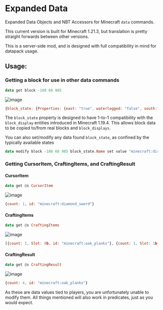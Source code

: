 # Expanded Data
Expanded Data Objects and NBT Accessors for Minecraft `data` commands.

This current version is built for Minecraft 1.21.3, but translation is pretty straight forwards between other versions.

This is a server-side mod, and is designed with full compatibility in mind for datapack usage.

## Usage:
### Getting a block for use in other data commands
```hs
data get block -188 68 985
```
![image](https://user-images.githubusercontent.com/11393734/221482680-96cd41a7-e530-416f-99d3-e2f71099343c.png)
```js
{block_state: {Properties: {east: "true", waterlogged: "false", south: "true", north: "false", west: "false"}, Name: "minecraft:white_stained_glass_pane"}, x: -188, y: 68, z: 985}
```
The `block_state` property is designed to have 1-to-1 compatibility with the `block_display` entities introduced in Minecraft 1.19.4. This allows block data to be copied to/from real blocks and `block_displays`.

You can also set/modify any data found `block_state`, as confined by the typically available states
```hs
data modify block -188 68 985 block_state.Name set value "minecraft:dirt"
```

### Getting CursorItem, CraftingItems, and CraftingResult 
#### CursorItem
```hs
data get @s CursorItem
```
![image](https://github.com/user-attachments/assets/0a138895-66ff-48fd-8fb4-b18a63404690)
```js
{count: 1, id: "minecraft:diamond_sword"}
```
#### CraftingItems
```hs
data get @s CraftingItems
```
![image](https://github.com/user-attachments/assets/38fecf9c-b501-4bca-8b3c-ef4ed9197766)
```js
[{count: 1, Slot: 0b, id: "minecraft:oak_planks"}, {count: 1, Slot: 1b, id: "minecraft:oak_planks"}, {count: 1, Slot: 2b, id: "minecraft:oak_planks"}, {count: 1, Slot: 3b, id: "minecraft:oak_planks"}]
```
#### CraftingResult
```hs
data get @s CraftingResult
```
![image](https://github.com/user-attachments/assets/57abfc9f-d48b-4983-a401-23e8cb15f76b)
```js
{count: 4, id: "minecraft:oak_planks"}
```

As these are data values tied to players, you are unfortunately unable to modify them.  All things mentioned will also work in predicates, just as you would expect.
